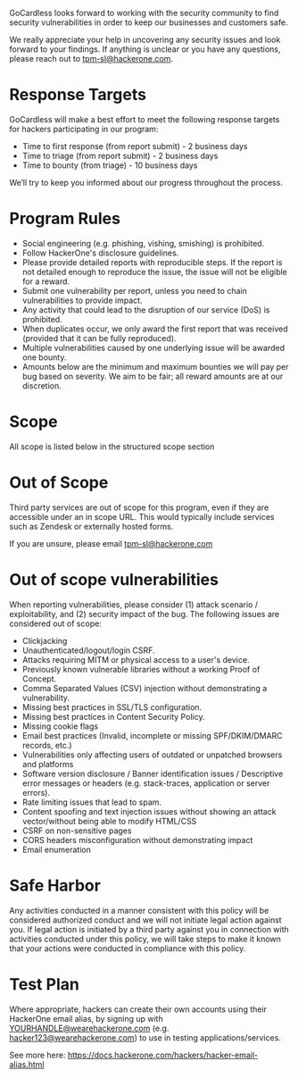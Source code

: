 GoCardless looks forward to working with the security community to find security vulnerabilities in order to keep our businesses and customers safe.

We really appreciate your help in uncovering any security issues and look forward to your findings. If anything is unclear or you have any questions, please reach out to tpm-sl@hackerone.com.

# Response Targets
GoCardless will make a best effort to meet the following response targets for hackers participating in our program:

* Time to first response (from report submit) - 2 business days
* Time to triage (from report submit) - 2 business days
* Time to bounty (from triage) - 10 business days

We’ll try to keep you informed about our progress throughout the process.

# Program Rules
* Social engineering (e.g. phishing, vishing, smishing) is prohibited.
* Follow HackerOne's disclosure guidelines.
* Please provide detailed reports with reproducible steps. If the report is not detailed enough to reproduce the issue, the issue will not be eligible for a reward.
* Submit one vulnerability per report, unless you need to chain vulnerabilities to provide impact.
* Any activity that could lead to the disruption of our service (DoS) is prohibited.
* When duplicates occur, we only award the first report that was received (provided that it can be fully reproduced).
* Multiple vulnerabilities caused by one underlying issue will be awarded one bounty.
* Amounts below are the minimum and maximum bounties we will pay per bug based on severity. We aim to be fair; all reward amounts are at our discretion.

# Scope
All scope is listed below in the structured scope section

# Out of Scope
Third party services are out of scope for this program, even if they are accessible under an in scope URL. This would typically include services such as Zendesk or externally hosted forms.

If you are unsure, please email tpm-sl@hackerone.com

# Out of scope vulnerabilities
When reporting vulnerabilities, please consider (1) attack scenario / exploitability, and (2) security impact of the bug. The following issues are considered out of scope:
* Clickjacking
* Unauthenticated/logout/login CSRF.
* Attacks requiring MITM or physical access to a user's device.
* Previously known vulnerable libraries without a working Proof of Concept.
* Comma Separated Values (CSV) injection without demonstrating a vulnerability.
* Missing best practices in SSL/TLS configuration.
* Missing best practices in Content Security Policy.
* Missing cookie flags
* Email best practices (Invalid, incomplete or missing SPF/DKIM/DMARC records, etc.)
* Vulnerabilities only affecting users of outdated or unpatched browsers and platforms
* Software version disclosure / Banner identification issues / Descriptive error messages or headers (e.g. stack-traces, application or server errors).
* Rate limiting issues that lead to spam.
* Content spoofing and text injection issues without showing an attack vector/without being able to modify HTML/CSS
* CSRF on non-sensitive pages
* CORS headers misconfiguration without demonstrating impact
* Email enumeration

# Safe Harbor
Any activities conducted in a manner consistent with this policy will be considered authorized conduct and we will not initiate legal action against you. If legal action is initiated by a third party against you in connection with activities conducted under this policy, we will take steps to make it known that your actions were conducted in compliance with this policy.

# Test Plan

Where appropriate, hackers can create their own accounts using their HackerOne email alias, by signing up with YOURHANDLE@wearehackerone.com (e.g. hacker123@wearehackerone.com) to use in testing applications/services.

See more here: https://docs.hackerone.com/hackers/hacker-email-alias.html
